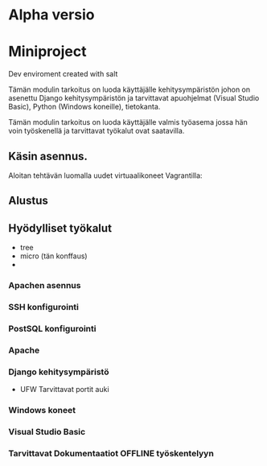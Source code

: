 # Alpha versio
# Miniproject
Dev enviroment created with salt

Tämän modulin tarkoitus on luoda käyttäjälle kehitysympäristön johon on asenettu Django kehitysympäristön ja tarvittavat apuohjelmat (Visual Studio Basic), Python (Windows koneille), tietokanta.

Tämän modulin tarkoitus on luoda käyttäjälle valmis työasema jossa hän voin työskenellä ja tarvittavat työkalut ovat saatavilla.

## Käsin asennus.

Aloitan tehtävän luomalla uudet virtuaalikoneet Vagrantilla:

## Alustus

## Hyödylliset työkalut
- tree
- micro (tän konffaus)
- 

### Apachen asennus

### SSH konfigurointi

### PostSQL konfigurointi
### Apache
### Django kehitysympäristö
- UFW Tarvittavat portit auki
### Windows koneet

### Visual Studio Basic

### Tarvittavat Dokumentaatiot OFFLINE työskentelyyn





